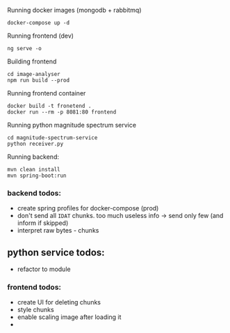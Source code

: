 

Running docker images (mongodb + rabbitmq)
```
docker-compose up -d
```

Running frontend (dev)
```
ng serve -o
```

Building frontend
```
cd image-analyser
npm run build --prod
```

Running frontend container
```
docker build -t fronetend .
docker run --rm -p 8081:80 frontend
```

Running python magnitude spectrum service
```
cd magnitude-spectrum-service
python receiver.py
```

Running backend:

```
mvn clean install
mvn spring-boot:run
```

### backend todos:
- create spring profiles for docker-compose (prod)
- don't send all `IDAT` chunks. too much useless info -> send only few (and inform if skipped)
- interpret raw bytes - chunks
## python service todos:
- refactor to module
### frontend todos:
- create UI for deleting chunks
- style chunks
- enable scaling image after loading it
- 